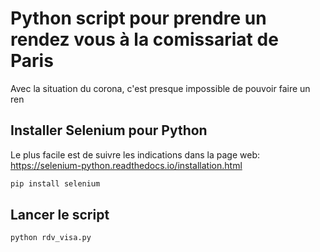# Python script pour prendre un rendez vous à la comissariat de Paris
Avec la situation du corona, c'est presque impossible de pouvoir faire un ren

## Installer Selenium pour Python
Le plus facile est de suivre les indications dans la page web: https://selenium-python.readthedocs.io/installation.html

```bash
pip install selenium
```

## Lancer le script
```bash
python rdv_visa.py
```
